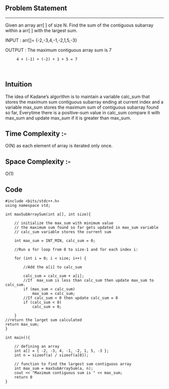 ## Problem Statement
***
 Given an array arr[ ] of size N. Find the sum of the contiguous subarray within a arr[ ] with the largest sum. 

INPUT  : arr[]=  {-2,-3,4,-1,-2,1,5,-3}

OUTPUT :  The maximum contiguous array sum is 7

         4 + (-1) + (-2) + 1 + 5 = 7 
</br>

## Intuition

The idea of Kadane’s algorithm is to maintain a variable calc_sum that stores the maximum sum contiguous subarray ending at current index and a variable max_sum stores the maximum sum of contiguous subarray found so far, Everytime there is a positive-sum value in calc_sum compare it with max_sum and update max_sum if it is greater than max_sum.
</br>

## Time Complexity :- 
O(N)  as each element of array is iterated only once.
</br>

## Space Complexity :-
 O(1) 
</br>

## Code 


```
#include <bits/stdc++.h>
using namespace std;
  
int maxSubArraySum(int a[], int size){

    // initialize the max_sum with minimum value 
    // the maximum sum found so far gets updated in max_sum variable
    // calc_sum variable stores the current sum

    int max_sum = INT_MIN, calc_sum = 0;

    //Run a for loop from 0 to size-1 and for each index i: 

    for (int i = 0; i < size; i++) {

        //Add the a[i] to calc_sum

	    calc_sum = calc_sum + a[i]; 
        //If  max_sum is less than calc_sum then update max_sum to calc_sum. 
	    if (max_sum < calc_sum)
	        max_sum = calc_sum;
        //If calc_sum < 0 then update calc_sum = 0      
	    if (calc_sum < 0)
	    	calc_sum = 0;

	}
//return the larget sum calculated
return max_sum;
}

int main(){

    // defining an array
    int a[] = { -2, -3, 4, -1, -2, 1, 5, -3 };  
    int n = sizeof(a) / sizeof(a[0]);           

    // function to find the largest sum contiguous array
    int max_sum = maxSubArraySum(a, n);
    cout << "Maximum contiguous sum is " << max_sum;
    return 0
}
```

